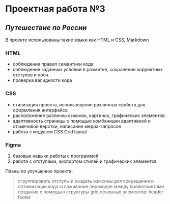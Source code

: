# Проектная работа №3

## _Путешествие по России_

В проекте использованы такие языки как HTML и CSS, Markdown
### HTML

- соблюдение правил семантики кода
- соблюдение заданных условий в разметке, сохранение корректных отступов и проч.
- проверка валидности кода

### CSS

- стилизация проекта, использование различных свойств для оформления интерфейса
- расположение различных иконок, картинок, графических элементов
- адаптивность страницы с помощью комбаниции адаптивной и отзывчивой верстки, написание медиа-запросов
- работа с модулем CSS Grid layout

### Figma
1. базовые навыки работы с программой
2. работа с отступами, экспортом стилей и графических элементов

Планы по улучшению проекта:

> сгруппировать отступы и создать миксины для сокращения и оптимизации кода
> сглаживание переходов между брейкпоинтами
> создание с помощью структуры grid основных элементов: header footer

